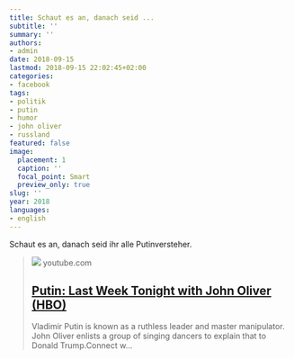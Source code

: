 ```yaml
---
title: Schaut es an, danach seid ...
subtitle: ''
summary: ''
authors:
- admin
date: 2018-09-15
lastmod: 2018-09-15 22:02:45+02:00
categories:
- facebook
tags:
- politik
- putin
- humor
- john oliver
- russland
featured: false
image:
  placement: 1
  caption: ''
  focal_point: Smart
  preview_only: true
slug: ''
year: 2018
languages:
- english
---
```


Schaut es an, danach seid ihr alle Putinversteher.
> [![](https://i.ytimg.com/vi/0utzB6oDan0/maxresdefault.jpg)](https://www.youtube.com/watch?v=0utzB6oDan0)
> youtube.com
> ## [Putin: Last Week Tonight with John Oliver (HBO)](https://www.youtube.com/watch?v=0utzB6oDan0)
>
>Vladimir Putin is known as a ruthless leader and master manipulator. John Oliver enlists a group of singing dancers to explain that to Donald Trump.Connect w...